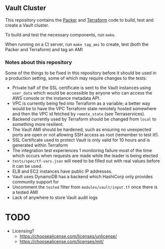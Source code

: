 ## Vault Cluster

This repository contains the [Packer](https://www.packer.io/) and [Terraform](https://www.terraform.io/) code to build,
test and create a Vault cluster.

To build and test the necessary components, run `make`.

When running on a CI server, run `make tag_ami` to create, test (both the Packer and Terraform) and tag an AMI

### Notes about this repository
Some of the things to be fixed in this repository before it should be used in a production setting, some of which may
require changes to the tests:
* Private half of the SSL certificate is sent to the Vault instances using `user_data` which would be 
accessible by anyone who can access the AWS console or the instance metadata API.
* VPC is currently being fed into Terraform as a variable; a better way would be to have the VPC Terraform
state remotely hosted somewhere and then the VPC id fetched by `remote_state` (see Terraservices).
* Backend currently used by Terraform should be changed from `local` to something more resilient.
* The Vault AMI should be hardened, such as ensuring no unexpected ports are open or not allowing SSH 
access as root (remember to test it!).
* SSL Certificate used to protect Vault is only valid for 10 hours and is generated within Terraform
* The integration test experiences 1 monitoring failure most of the time which occurs when requests
are made while the leader is being elected
* `tests/spec/tf-vars.json` will need to be filled out with real values before it can be used.
* ELB and EC2 instances have public IP addresses.
* Vault uses DynamoDB has a backend which HashiCorp only provides community support for
* Uncomment the `tested` filter from `modules/vault/input.tf` once there is a tested AMI
* Lack of anywhere to store Vault audit logs

# TODO
* Licensing?
  * https://choosealicense.com/licenses/unlicense/
  * https://choosealicense.com/licenses/mit/
